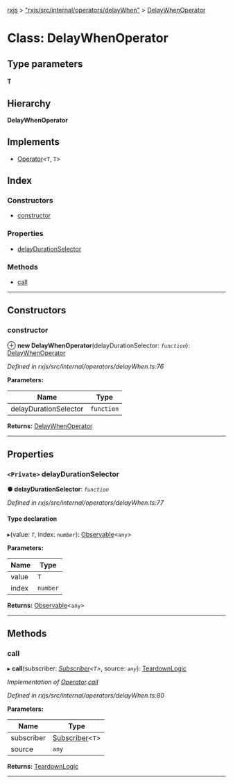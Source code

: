 [rxjs](../README.md) > ["rxjs/src/internal/operators/delayWhen"](../modules/_rxjs_src_internal_operators_delaywhen_.md) > [DelayWhenOperator](../classes/_rxjs_src_internal_operators_delaywhen_.delaywhenoperator.md)

# Class: DelayWhenOperator

## Type parameters
#### T 
## Hierarchy

**DelayWhenOperator**

## Implements

* [Operator](../interfaces/_rxjs_src_internal_operator_.operator.md)<`T`, `T`>

## Index

### Constructors

* [constructor](_rxjs_src_internal_operators_delaywhen_.delaywhenoperator.md#constructor)

### Properties

* [delayDurationSelector](_rxjs_src_internal_operators_delaywhen_.delaywhenoperator.md#delaydurationselector)

### Methods

* [call](_rxjs_src_internal_operators_delaywhen_.delaywhenoperator.md#call)

---

## Constructors

<a id="constructor"></a>

###  constructor

⊕ **new DelayWhenOperator**(delayDurationSelector: *`function`*): [DelayWhenOperator](_rxjs_src_internal_operators_delaywhen_.delaywhenoperator.md)

*Defined in rxjs/src/internal/operators/delayWhen.ts:76*

**Parameters:**

| Name | Type |
| ------ | ------ |
| delayDurationSelector | `function` |

**Returns:** [DelayWhenOperator](_rxjs_src_internal_operators_delaywhen_.delaywhenoperator.md)

___

## Properties

<a id="delaydurationselector"></a>

### `<Private>` delayDurationSelector

**● delayDurationSelector**: *`function`*

*Defined in rxjs/src/internal/operators/delayWhen.ts:77*

#### Type declaration
▸(value: *`T`*, index: *`number`*): [Observable](_rxjs_src_internal_observable_.observable.md)<`any`>

**Parameters:**

| Name | Type |
| ------ | ------ |
| value | `T` |
| index | `number` |

**Returns:** [Observable](_rxjs_src_internal_observable_.observable.md)<`any`>

___

## Methods

<a id="call"></a>

###  call

▸ **call**(subscriber: *[Subscriber](_rxjs_src_internal_subscriber_.subscriber.md)<`T`>*, source: *`any`*): [TeardownLogic](../modules/_rxjs_src_internal_types_.md#teardownlogic)

*Implementation of [Operator](../interfaces/_rxjs_src_internal_operator_.operator.md).[call](../interfaces/_rxjs_src_internal_operator_.operator.md#call)*

*Defined in rxjs/src/internal/operators/delayWhen.ts:80*

**Parameters:**

| Name | Type |
| ------ | ------ |
| subscriber | [Subscriber](_rxjs_src_internal_subscriber_.subscriber.md)<`T`> |
| source | `any` |

**Returns:** [TeardownLogic](../modules/_rxjs_src_internal_types_.md#teardownlogic)

___

